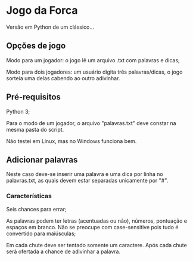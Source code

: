 # Jogo da Forca
Versão em Python de um clássico...

## Opções de jogo
Modo para um jogador: o jogo lê um arquivo .txt com palavras e dicas;

Modo para dois jogadores: um usuário digita três palavras/dicas, o jogo sorteia uma delas cabendo ao outro adivinhar.

## Pré-requisitos
Python 3;

Para o modo de um jogador, o arquivo "palavras.txt" deve constar na mesma pasta do script.

Não testei em Linux, mas no Windows funciona bem.

## Adicionar palavras
Neste caso deve-se inserir uma palavra e uma dica por linha no palavras.txt, as quais devem estar separadas unicamente por "#".

### Características
Seis chances para errar;

As palavras podem ter letras (acentuadas ou não), números, pontuação e espaços em branco. Não se preocupe com case-sensitive pois tudo é convertido para maiúsculas;

Em cada chute deve ser tentado somente um caractere. Após cada chute será ofertada a chance de adivinhar a palavra.

